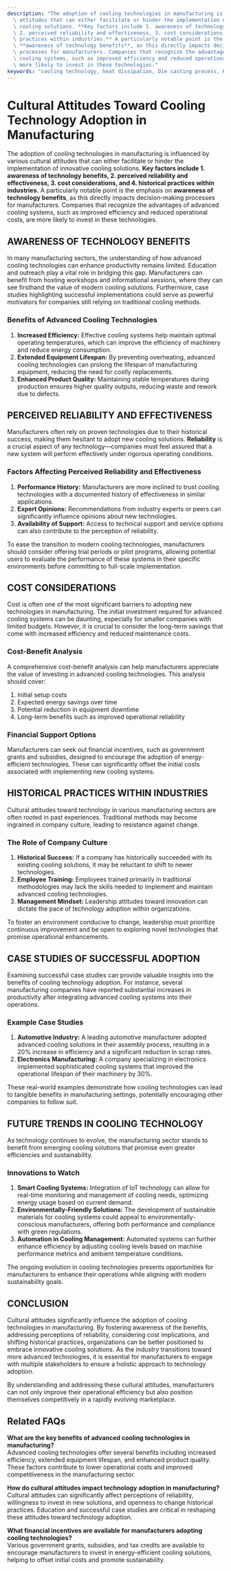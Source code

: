 ```yaml
---
description: "The adoption of cooling technologies in manufacturing is influenced by various cultural\
  \ attitudes that can either facilitate or hinder the implementation of innovative\
  \ cooling solutions. **Key factors include 1. awareness of technology benefits,\
  \ 2. perceived reliability and effectiveness, 3. cost considerations, and 4. historical\
  \ practices within industries.** A particularly notable point is the emphasis on\
  \ **awareness of technology benefits**, as this directly impacts decision-making\
  \ processes for manufacturers. Companies that recognize the advantages of advanced\
  \ cooling systems, such as improved efficiency and reduced operational costs, are\
  \ more likely to invest in these technologies."
keywords: "cooling technology, heat dissipation, Die casting process, Heat dissipation performance"
---
```

# Cultural Attitudes Toward Cooling Technology Adoption in Manufacturing

The adoption of cooling technologies in manufacturing is influenced by various cultural attitudes that can either facilitate or hinder the implementation of innovative cooling solutions. **Key factors include 1. awareness of technology benefits, 2. perceived reliability and effectiveness, 3. cost considerations, and 4. historical practices within industries.** A particularly notable point is the emphasis on **awareness of technology benefits**, as this directly impacts decision-making processes for manufacturers. Companies that recognize the advantages of advanced cooling systems, such as improved efficiency and reduced operational costs, are more likely to invest in these technologies.

## AWARENESS OF TECHNOLOGY BENEFITS

In many manufacturing sectors, the understanding of how advanced cooling technologies can enhance productivity remains limited. Education and outreach play a vital role in bridging this gap. Manufacturers can benefit from hosting workshops and informational sessions, where they can see firsthand the value of modern cooling solutions. Furthermore, case studies highlighting successful implementations could serve as powerful motivators for companies still relying on traditional cooling methods.

### Benefits of Advanced Cooling Technologies

1. **Increased Efficiency:** Effective cooling systems help maintain optimal operating temperatures, which can improve the efficiency of machinery and reduce energy consumption.
2. **Extended Equipment Lifespan:** By preventing overheating, advanced cooling technologies can prolong the lifespan of manufacturing equipment, reducing the need for costly replacements.
3. **Enhanced Product Quality:** Maintaining stable temperatures during production ensures higher quality outputs, reducing waste and rework due to defects.

## PERCEIVED RELIABILITY AND EFFECTIVENESS

Manufacturers often rely on proven technologies due to their historical success, making them hesitant to adopt new cooling solutions. **Reliability** is a crucial aspect of any technology—companies must feel assured that a new system will perform effectively under rigorous operating conditions. 

### Factors Affecting Perceived Reliability and Effectiveness

1. **Performance History:** Manufacturers are more inclined to trust cooling technologies with a documented history of effectiveness in similar applications.
2. **Expert Opinions:** Recommendations from industry experts or peers can significantly influence opinions about new technologies.
3. **Availability of Support:** Access to technical support and service options can also contribute to the perception of reliability.

To ease the transition to modern cooling technologies, manufacturers should consider offering trial periods or pilot programs, allowing potential users to evaluate the performance of these systems in their specific environments before committing to full-scale implementation.

## COST CONSIDERATIONS

Cost is often one of the most significant barriers to adopting new technologies in manufacturing. The initial investment required for advanced cooling systems can be daunting, especially for smaller companies with limited budgets. However, it is crucial to consider the long-term savings that come with increased efficiency and reduced maintenance costs.

### Cost-Benefit Analysis

A comprehensive cost-benefit analysis can help manufacturers appreciate the value of investing in advanced cooling technologies. This analysis should cover:

1. Initial setup costs
2. Expected energy savings over time
3. Potential reduction in equipment downtime
4. Long-term benefits such as improved operational reliability

### Financial Support Options

Manufacturers can seek out financial incentives, such as government grants and subsidies, designed to encourage the adoption of energy-efficient technologies. These can significantly offset the initial costs associated with implementing new cooling systems.

## HISTORICAL PRACTICES WITHIN INDUSTRIES

Cultural attitudes toward technology in various manufacturing sectors are often rooted in past experiences. Traditional methods may become ingrained in company culture, leading to resistance against change. 

### The Role of Company Culture

1. **Historical Success:** If a company has historically succeeded with its existing cooling solutions, it may be reluctant to shift to newer technologies.
2. **Employee Training:** Employees trained primarily in traditional methodologies may lack the skills needed to implement and maintain advanced cooling technologies.
3. **Management Mindset:** Leadership attitudes toward innovation can dictate the pace of technology adoption within organizations.

To foster an environment conducive to change, leadership must prioritize continuous improvement and be open to exploring novel technologies that promise operational enhancements.

## CASE STUDIES OF SUCCESSFUL ADOPTION

Examining successful case studies can provide valuable insights into the benefits of cooling technology adoption. For instance, several manufacturing companies have reported substantial increases in productivity after integrating advanced cooling systems into their operations. 

### Example Case Studies

1. **Automotive Industry:** A leading automotive manufacturer adopted advanced cooling solutions in their assembly process, resulting in a 20% increase in efficiency and a significant reduction in scrap rates.
2. **Electronics Manufacturing:** A company specializing in electronics implemented sophisticated cooling systems that improved the operational lifespan of their machinery by 30%.

These real-world examples demonstrate how cooling technologies can lead to tangible benefits in manufacturing settings, potentially encouraging other companies to follow suit.

## FUTURE TRENDS IN COOLING TECHNOLOGY

As technology continues to evolve, the manufacturing sector stands to benefit from emerging cooling solutions that promise even greater efficiencies and sustainability. 

### Innovations to Watch

1. **Smart Cooling Systems:** Integration of IoT technology can allow for real-time monitoring and management of cooling needs, optimizing energy usage based on current demand.
2. **Environmentally-Friendly Solutions:** The development of sustainable materials for cooling systems could appeal to environmentally-conscious manufacturers, offering both performance and compliance with green regulations.
3. **Automation in Cooling Management:** Automated systems can further enhance efficiency by adjusting cooling levels based on machine performance metrics and ambient temperature conditions.

The ongoing evolution in cooling technologies presents opportunities for manufacturers to enhance their operations while aligning with modern sustainability goals.

## CONCLUSION

Cultural attitudes significantly influence the adoption of cooling technologies in manufacturing. By fostering awareness of the benefits, addressing perceptions of reliability, considering cost implications, and shifting historical practices, organizations can be better positioned to embrace innovative cooling solutions. As the industry transitions toward more advanced technologies, it is essential for manufacturers to engage with multiple stakeholders to ensure a holistic approach to technology adoption.

By understanding and addressing these cultural attitudes, manufacturers can not only improve their operational efficiency but also position themselves competitively in a rapidly evolving marketplace.

## Related FAQs

**What are the key benefits of advanced cooling technologies in manufacturing?**  
Advanced cooling technologies offer several benefits including increased efficiency, extended equipment lifespan, and enhanced product quality. These factors contribute to lower operational costs and improved competitiveness in the manufacturing sector.

**How do cultural attitudes impact technology adoption in manufacturing?**  
Cultural attitudes can significantly affect perceptions of reliability, willingness to invest in new solutions, and openness to change historical practices. Education and successful case studies are critical in reshaping these attitudes toward technology adoption.

**What financial incentives are available for manufacturers adopting cooling technologies?**  
Various government grants, subsidies, and tax credits are available to encourage manufacturers to invest in energy-efficient cooling solutions, helping to offset initial costs and promote sustainability.
